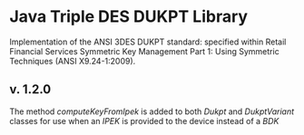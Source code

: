 # Java Triple DES DUKPT Library

Implementation of the ANSI 3DES DUKPT standard: specified within Retail Financial Services Symmetric Key Management Part 1: Using Symmetric Techniques (ANSI X9.24-1:2009).

## v. 1.2.0
The method _computeKeyFromIpek_ is added to both _Dukpt_ and _DukptVariant_ classes for use when an _IPEK_ is provided
to the device instead of a _BDK_ 

